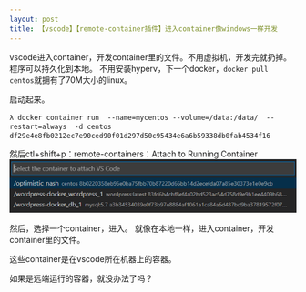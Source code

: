 ```yaml
---
layout: post
title: 【vscode】【remote-container插件】进入container像windows一样开发
---
```

vscode进入container，开发container里的文件。不用虚拟机，开发完就扔掉。程序可以持久化到本地。
不用安装hyperv，下一个docker，`docker pull centos`就拥有了70M大小的linux。

启动起来。
```
λ docker container run  --name=mycentos --volume=/data:/data/  --restart=always  -d centos
df29e4e8fb0212ec7e90ced90f01d297d50c95434e6a6b59338db0fab4534f16
```

然后ctl+shift+p：remote-containers：Attach to Running Container
![](/images/2020-07-14-11-18-17.png)

然后，选择一个container，进入。
就像在本地一样，进入container，开发container里的文件。

这些container是在vscode所在机器上的容器。

如果是远端运行的容器，就没办法了吗？


